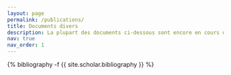 ```yaml
---
layout: page
permalink: /publications/
title: Documents divers
description: La plupart des documents ci-dessous sont encore en cours de rédaction. Néanmoins, vous pouvez les consulter sur le site Overleaf. Les documents finalisés sont directement téléchargeables sous format PDF.
nav: true
nav_order: 1
---
```

<!-- _pages/publications.md -->
<div class="publications">

{% bibliography -f {{ site.scholar.bibliography }} %}

</div>
